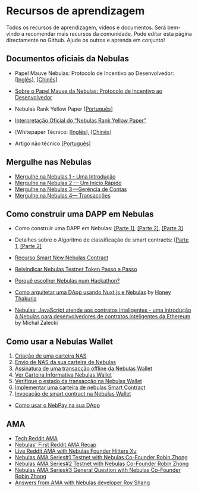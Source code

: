 # Recursos de aprendizagem

Todos os recursos de aprendizagem, vídeos e documentos. Será bem-vindo a recomendar mais recursos da comunidade. Pode editar esta página directamente no Github. Ajude os outros e aprenda em conjunto!

## Documentos oficiais da Nebulas

- Papel Mauve Nebulas: Protocolo de Incentivo ao Desenvolvedor:  [[Inglês]](https://nebulas.io/docs/NebulasMauvepaper.pdf), [[Chinês]](https://nebulas.io/docs/NebulasMauvepaperZh.pdf)
- [Sobre o Papel Mauve da Nebulas: Protocolo de Incentivo ao Desenvolvedor](https://medium.com/nebulasio/nebulas-mauve-paper-developer-incentive-protocol-37bb90e52a20)

- Nebulas Rank Yellow Paper [[Português]](https://nebulas.io/docs/NebulasYellowpaperPt.pdf)
- [Interpretação Oficial do “Nebulas Rank Yellow Paper”](https://medium.com/nebulasio/official-interpretation-of-nebulas-rank-yellow-paper-dd18293cd9a9)

- [Whitepaper Técnico: [[Inglês]](https://nebulas.io/docs/NebulasTechnicalWhitepaper.pdf), [[Chinês]](https://nebulas.io/docs/NebulasTechnicalWhitepaperZh.pdf)

- Artigo não técnico [[Português]](https://nebulas.io/docs/NebulasWhitepaperPt.pdf)

## Mergulhe nas Nebulas

- [Mergulhe na Nebulas 1 - Uma Introdução](https://medium.com/nebulasio/dive-into-nebulas-1-introduction-3ec8bc73571c)
- [Mergulhe na Nebulas 2 — Um Início Rápido](https://medium.com/nebulasio/dive-into-nebulas-2-quick-start-105da9df80e1)
- [Mergulhe na Nebulas 3 — Gerência de Contas](https://medium.com/nebulasio/dive-into-nebulas-3-accounts-3ebd208858d6)
- [Mergulhe na Nebulas 4— Transacções](https://medium.com/nebulasio/dive-into-nebulas-4-transactions-2a13845e1d03)

## Como construir uma DAPP em Nebulas

- Como construir uma DAPP em Nebulas: [[Parte 1]](https://medium.com/nebulasio/how-to-build-a-dapp-on-nebulas-part-1-da4eaf9399bc), [[Parte 2]](https://medium.com/nebulasio/how-to-build-a-dapp-on-nebulas-part-2-5424789f7417), [[Parte 3]](https://medium.com/nebulasio/how-to-build-a-dapp-on-nebulas-part3-3586126aa124)

- Detalhes sobre o Algoritmo de classificação de smart contracts: [[Parte 1](https://medium.com/nebulasio/details-on-the-smart-contract-ranking-algorithm-part-1-723143c689c3), [[Parte 2]](https://medium.com/nebulasio/details-on-the-smart-contract-ranking-algorithm-part-2-64341011e5e5)

- [Recurso Smart New Nebulas Contract](https://medium.com/nebulasio/new-nebulas-smart-contract-feature-e15046804b3c)
- [Reivindicar Nebulas Testnet Token Passo a Passo](https://medium.com/nebulasio/claim-nebulas-testnet-token-step-by-step-6156400fdd38)
- [Porquê escolher Nebulas num Hackathon?](https://medium.com/nebulasio/why-choose-nebulas-at-a-hackathon-562ab8065a30)
- [Como arquitetar uma DApp usando Nuxt.js e Nebulas](https://medium.freecodecamp.org/architecting-dapp-using-nuxt-js-nebulas-fc00712ae341) by [Honey Thakuria](https://medium.com/@HoneyThakuria)
- [Nebulas: JavaScript atende aos contratos inteligentes - uma introdução à Nebulas para desenvolvedores de contratos inteligentes da Ethereum](https://www.tooploox.com/blog/nebulas-javascript-meets-smart-contracts) by Michal Zalecki

## Como usar a Nebulas Wallet

1. [Criação de uma carteira NAS](https://medium.com/nebulasio/creating-a-nas-wallet-9d01b5fa2df6)
2. [Envio de NAS da sua carteira de Nebulas](https://medium.com/nebulasio/sending-nas-from-your-wallet-be1b958c4e5d)
3. [Assinatura de uma transacção offline da Nebulas Wallet](https://medium.com/nebulasio/signing-a-transaction-offline-ae8278f45201)
4. [Ver Carteira Informativa Nebulas Wallet](https://medium.com/nebulasio/view-wallet-information-fcea3ea35d94)
5. [Verifique o estado da transacção na Nebulas Wallet](https://medium.com/nebulasio/check-tx-status-8dc7dd9b79de)
6. [Implementar uma carteira de nebulas Smart Contract](https://medium.com/nebulasio/deploy-a-smart-contract-1e781e13c22e)
7. [Invocação de smart contract na Nebulas Wallet](https://medium.com/nebulasio/call-a-smart-contract-on-nebulas-3522038aec18)

- [Como usar o NebPay na sua DApp](https://medium.com/nebulasio/how-to-use-nebpay-in-your-dapp-8e785e560fbb)

## AMA

- [Tech Reddit AMA](https://medium.com/nebulasio/tech-reddit-ama-ab0c87484773)
- [Nebulas' First Reddit AMA Recap](https://medium.com/nebulasio/nebulas-first-reddit-ama-recap-3f5b75c26c9a)
- [Live Reddit AMA with Nebulas Founder Hitters Xu](https://medium.com/nebulasio/live-reddit-ama-with-nebulas-founder-hitters-xu-46e8f1a89fa)
- [Nebulas AMA Series#1 Testnet with Nebulas Co-Founder Robin Zhong](https://medium.com/nebulasio/nebulas-ama-series-1-testnet-e2b751fad48a)
- [Nebulas AMA Series#2 Testnet with Nebulas Co-Founder Robin Zhong](https://medium.com/nebulasio/nebulas-ama-series-2-testnet-with-nebulas-co-founder-and-cto-robin-zhong-b54a1b33b85e)
- [Nebulas AMA Series#3 General Question with Nebulas Co-Founder Robin Zhong](https://medium.com/nebulasio/nebulas-ama-series-3-general-question-with-nebulas-co-founder-and-cto-robin-zhong-329d01250e00)
- [Answers from AMA with Nebulas developer Roy Shang](https://medium.com/nebulasio/answers-from-the-ama-with-nebulas-lead-core-developer-roy-shang-c4382ac09424)


